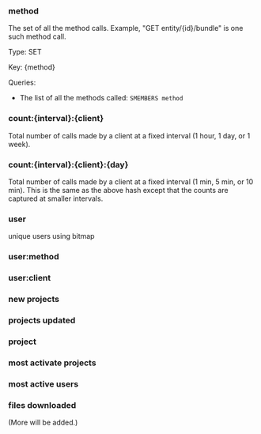 ### method ###

The set of all the method calls. Example, "GET entity/{id}/bundle" is one such method call.

Type: SET

Key: {method}

Queries:

* The list of all the methods called: `SMEMBERS method`
### count:{interval}:{client} ###

Total number of calls made by a client at a fixed interval (1 hour, 1 day, or 1 week).

### count:{interval}:{client}:{day} ###

Total number of calls made by a client at a fixed interval (1 min, 5 min, or 10 min). This is the same as the above hash except that the counts are captured at smaller intervals.


### user ###

unique users using bitmap

### user:method

### user:client ###

### new projects ###

### projects updated ###

### project  ###

### most activate projects ###

### most active users ###

### files downloaded ###

(More will be added.)
